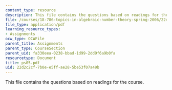 ```yaml
---
content_type: resource
description: This file contains the questions based on readings for the course.
file: /courses/18-786-topics-in-algebraic-number-theory-spring-2006/22d2c2cf7b0ee5ffae285be53f07a49b_ps05.pdf
file_type: application/pdf
learning_resource_types:
- Assignments
ocw_type: OCWFile
parent_title: Assignments
parent_type: CourseSection
parent_uid: fa330eea-0238-bbad-1d99-2dd9f6a9b0fa
resourcetype: Document
title: ps05.pdf
uid: 22d2c2cf-7b0e-e5ff-ae28-5be53f07a49b
---
```

This file contains the questions based on readings for the course.

